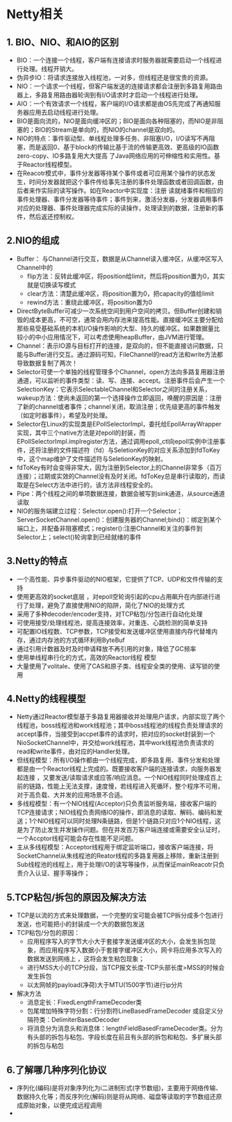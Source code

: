# Netty相关

## 1. BIO、NIO、和AIO的区别

- BIO：一个连接一个线程，客户端有连接请求时服务器就需要启动一个线程进行处理。线程开销大。
- 伪异步IO：将请求连接放入线程池，一对多，但线程还是很宝贵的资源。
- NIO：一个请求一个线程，但客户端发送的连接请求都会注册到多路复用路由器上，多路复用路由器轮询到有I/O请求时才启动一个线程进行处理。
- AIO：一个有效请求一个线程，客户端的I/O请求都是由OS先完成了再通知服务器应用去启动线程进行处理。
- BIO是面向流的，NIO是面向缓冲区的；BIO是面向各种阻塞的，而NIO是非阻塞的；BIO的Stream是单向的，而NIO的channel是双向的。
- NIO的特点：事件驱动型、单线程处理多任务、非阻塞I/O，I/O读写不再阻塞，而是返回0、基于block的传输比基于流的传输更高效、更高级的IO函数zero-copy、IO多路复用大大提高 了Java网络应用的可伸缩性和实用性。基于Reactor线程模型。
- 在Reacotr模式中，事件分发器等待某个事件或者可应用某个操作的状态发生，时间分发器就把这个事件传给事先注册的事件处理函数或者回调函数，由后者来作实际的读写操作。如在Reactor中实现度：注册 读就绪事件和相应的事件处理器、事件分发器等待事件；事件到来，激活分发器，分发器调用事件对应的处理器、事件处理器完成实际的读操作，处理读到的数据，注册新的事件，然后返还控制权。



## 2.NIO的组成

- Buffer： 与Channel进行交互，数据是从Channel读入缓冲区，从缓冲区写入Channel中的
  - flip方法：反转此缓冲区，将position给limit，然后将position置为0，其实就是切换读写模式
  - clear方法：清楚此缓冲区，将position置为0，把capacity的值给limit
  - rewind方法：重绕此缓冲区，将position置为0
- DirectByteBuffer可减少一次系统空间到用户空间的拷贝。但Buffer创建和销毁的成本更高，不可空，通常会用内存池来提高性能。直接缓冲区主要分配给那些易受基础系统的本机I/O操作影响的大型、持久的缓冲区。如果数据量比较小的中小应用情况下，可以考虑使用heapBuffer，由JVM进行管理。
- Channel：表示IO源与目标打开的连接，是双向的，但不能直接访问数据，只能与Buffer进行交互。通过源码可知，FileChannel的read方法和write方法都导致数据复制了两次！
- Selector可使一个单独的线程管理多个Channel，open方法向多路复用器注册通道，可以监听的事件类型：读、写、连接、accept。注册事件后会产生一个SelectionKey：它表示SelectableChannel和Selector之间的注册关系，wakeup方法：使尚未返回的第一个选择操作立即返回，唤醒的原因是：注册了新的channel或者事件；channel关闭，取消注册；优先级更高的事件触发（如定时器事件），希望及时处理。
- Selector在Linux的实现类是EPollSelectorImpl，委托给EpollArrayWrapper实现，其中三个native方法是对epoll的封装，而EPollSelectorImpl.implregister方法，通过调用epoll_ctl向epoll实例中注册事件，还将注册的文件描述符（fd）与SeletionKey的对应关系添加到fdToKey中，这个map维护了文件描述符与SeletionKey的映射。
- fdToKey有时会变得非常大，因为注册到Selector上的Channel非常多（百万连接）；过期或实效的Channel没有及时关闭。fdToKey总是串行读取的，而读取是在Select方法中进行的，该方法非线程安全的。
- Pipe：两个线程之间的单项数据连接，数据会被写到sink通道，从source通道读取
- NIO的服务端建立过程：Selector.open():打开一个Selector；ServerSocketChannel.open()：创建服务器的Channel;bind()：绑定到某个端口上，并配备非阻塞模式；register():注册Channel和关注的事件到Selector上；select()轮询拿到已经就绪的事件

## 3.Netty的特点

- 一个高性能、异步事件驱动的NIO框架，它提供了TCP、UDP和文件传输的支持
- 使用更高效的socket底层 ，对epoll空轮询引起的cpu占用飙升在内部进行进行了处理，避免了直接使用NIO的陷阱，简化了NIO的处理方式
- 采用了多种decoder/encoder支持，对TCP粘包/分包进行自动化处理
- 可使用接受/处理线程池，提高连接效率，对重连、心跳检测的简单支持
- 可配置IO线程数、TCP参数，TCP接受和发送缓冲区使用直接内存代替堆内存，通过内存池的方式循环利用ByteBuf
- 通过引用计数器及时及时申请释放不再引用的对象，降低了GC频率
- 使用单线程串行化的方式，高效的Reactor线程 模型
- 大量使用了volitale、使用了CAS和原子类、线程安全类的使用、读写锁的使用

## 4.Netty的线程模型

- Netty通过Reactor模型基于多路复用器接收并处理用户请求，内部实现了两个线程池，boss线程池和work线程池；其中boss线程池的线程负责处理请求的accept事件，当接受到accpet事件的请求时，把对应的socket封装到一个NioSocketChannel中，并交给work线程池，其中work线程池负责请求的read和write事件，由对应的Handler处理。
- 但线程模型：所有I/O操作都由一个线程完成，即多路复用、事件分发和处理都是由一个Reactor线程上完成的。既要接收客户端的连接请求，向服务器发起连接 ，又要发送/读取请求或应答/响应消息。一个NIO线程同时处理成百上前的链路，性能上无法支撑，速度慢，若线程进入死循环，整个程序不可用，对于高负载、大并发的应用场景不合适。
- 多线程模型：有一个NIO线程(Acceptor)只负责监听服务端，接收客户端的TCP连接请求；NIO线程负责网络IO的操作，即消息的读取、解码、编码和发送；1个NIO线程可以同时处理N条链路，但是1个链路只对应1个NIO线程，这是为了防止发生并发操作问题。但在并发百万客户端连接或需要安全认证时，一个Accptor线程可能会存在性能不足问题。
- 主从多线程模型：Acceptor线程用于绑定监听端口，接收客户端连接，将SocketChannel从朱线程池的Reator线程的多路复用器上移除，重新注册到Sub线程池的线程上，用于处理I/O的读写等操作，从而保证mainReacotr只负责介入认证、握手等操作；

## 5.TCP粘包/拆包的原因及解决方法

- TCP是以流的方式来处理数据，一个完整的宝可能会被TCP拆分成多个包进行发送，也可能把小的封装成一个大的数据包发送
- TCP粘包/分包的原因：
  - 应用程序写入的字节大小大于套接字发送缓冲区的大小，会发生拆包现象，而应用程序写入数据小于套接字缓冲区大小，网卡将应用多次写入的数据发送到网络上 ，这将会发生粘包现象；
  - 进行MSS大小的TCP分段，当TCP报文长度-TCP头部长度>MSS的时候会发生拆包
  - 以太网帧的payload(净荷)大于MTU(1500字节)进行ip分片
- 解决方法
  - 消息定长：FixedLengthFrameDecoder类
  - 包尾增加特殊字符分割：行分割符LineBasedFrameDecoder 或自定义分隔符类：DelimiterBasedDecoder
  - 将消息分为消息头和消息体：lengthFieldBasedFrameDecoder类。分为有头部的拆包与粘包、字段长度在前且有头部的拆包和粘包、多扩展头部的拆包与粘包

## 6.了解哪几种序列化协议

- 序列化(编码)是将对象序列化为i二进制形式(字节数组)，主要用于网络传输、数据持久化等；而反序列化(解码)则是将从网络、磁盘等读取的字节数组还原成原始对象，以便完成远程调用
- 





